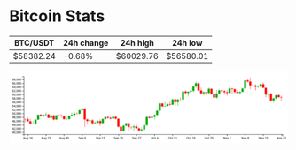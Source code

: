 # Bitcoin Stats

BTC/USDT|24h change|24h high|24h low|
|---|---|---|---|
|$58382.24|-0.68%|$60029.76|$56580.01|

<img src="./chart.svg">
